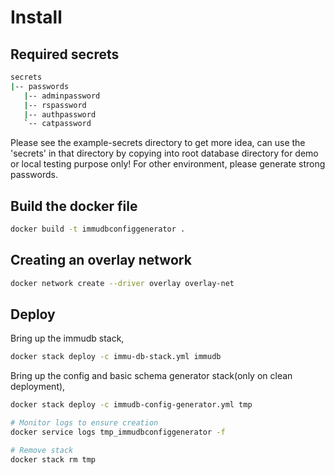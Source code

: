 # Install
## Required secrets
```sh
secrets
|-- passwords
   |-- adminpassword
   |-- rspassword
   |-- authpassword
   `-- catpassword
```
Please see the example-secrets directory to get more idea, can use the 'secrets' in that directory by copying into root database directory  for demo or local testing purpose only! For other environment, please generate strong passwords.

## Build the docker file

```sh
docker build -t immudbconfiggenerator .
```

## Creating an overlay network
```sh
docker network create --driver overlay overlay-net
```

## Deploy

Bring up the immudb stack,
```sh
docker stack deploy -c immu-db-stack.yml immudb 
```
Bring up the config and basic schema generator stack(only on clean deployment),
```sh
docker stack deploy -c immudb-config-generator.yml tmp 

# Monitor logs to ensure creation
docker service logs tmp_immudbconfiggenerator -f

# Remove stack
docker stack rm tmp 
```
